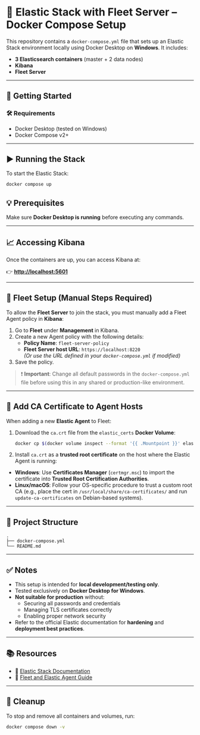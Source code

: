 # 🐳 Elastic Stack with Fleet Server – Docker Compose Setup

This repository contains a `docker-compose.yml` file that sets up an Elastic Stack environment locally using Docker Desktop on **Windows**. It includes:

- **3 Elasticsearch containers** (master + 2 data nodes)
- **Kibana**
- **Fleet Server**

---

## 🚀 Getting Started

### 🛠 Requirements

- Docker Desktop (tested on Windows)
- Docker Compose v2+

---

## ▶️ Running the Stack

To start the Elastic Stack:

```bash
docker compose up
```
## 💡 Prerequisites

Make sure **Docker Desktop is running** before executing any commands.

---

## 📈 Accessing Kibana

Once the containers are up, you can access Kibana at:

👉 **[http://localhost:5601](http://localhost:5601)**

---

## 🔐 Fleet Setup (Manual Steps Required)

To allow the **Fleet Server** to join the stack, you must manually add a Fleet Agent policy in **Kibana**:

1. Go to **Fleet** under **Management** in Kibana.
2. Create a new Agent policy with the following details:
   - **Policy Name**: `fleet-server-policy`
   - **Fleet Server host URL**: `https://localhost:8220`  
     _(Or use the URL defined in your `docker-compose.yml` if modified)_
3. Save the policy.

> ❗ **Important**: Change all default passwords in the `docker-compose.yml` file before using this in any shared or production-like environment.

---

## 📜 Add CA Certificate to Agent Hosts

When adding a new **Elastic Agent** to Fleet:

1. Download the `ca.crt` file from the `elastic_certs` **Docker Volume**:

   ```bash
   docker cp $(docker volume inspect --format '{{ .Mountpoint }}' elastic_certs)/ca/ca.crt ./ca.crt
   ```
2. Install `ca.crt` as a **trusted root certificate** on the host where the Elastic Agent is running:

- **Windows**: Use **Certificates Manager** (`certmgr.msc`) to import the certificate into **Trusted Root Certification Authorities**.
- **Linux/macOS**: Follow your OS-specific procedure to trust a custom root CA (e.g., place the cert in `/usr/local/share/ca-certificates/` and run `update-ca-certificates` on Debian-based systems).

---

## 📂 Project Structure

```text
.
├── docker-compose.yml
└── README.md
```
---

## ✅ Notes

- This setup is intended for **local development/testing only**.
- Tested exclusively on **Docker Desktop for Windows**.
- **Not suitable for production** without:
  - Securing all passwords and credentials
  - Managing TLS certificates correctly
  - Enabling proper network security
- Refer to the official Elastic documentation for **hardening** and **deployment best practices**.

---

## 📚 Resources

- 📘 [Elastic Stack Documentation](https://www.elastic.co/guide/en/elastic-stack-get-started/current/get-started-elastic-stack.html)
- 🧭 [Fleet and Elastic Agent Guide](https://www.elastic.co/guide/en/fleet/current/fleet-overview.html)

---

## 🧹 Cleanup

To stop and remove all containers and volumes, run:

```bash
docker compose down -v



